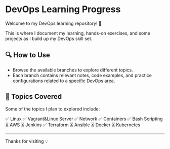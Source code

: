 # DevOps Learning Progress

Welcome to my DevOps learning repository! 🚀

This is where I document my learning, hands-on exercises, and some projects as I build up my DevOps skill set.

## 🔍 How to Use

- Browse the available branches to explore different topics.
- Each branch contains relevant notes, code examples, and practice configurations related to a specific DevOps area.

## 🎯 Topics Covered

Some of the topics I plan to explored include:

✅ Linux
✅ Vagrant&Linux Server
✅ Network
✅ Containers
✅ Bash Scripting
⏳ AWS
⏳ Jenkins
✅ Terraform
⏳ Ansible
⏳ Docker
⏳ Kubernetes

---
Thanks for visiting 💡
